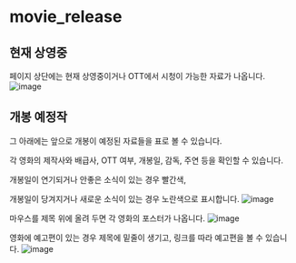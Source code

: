 # movie_release
## 현재 상영중
페이지 상단에는 현재 상영중이거나 OTT에서 시청이 가능한 자료가 나옵니다.
![image](https://user-images.githubusercontent.com/52583813/109904958-62159700-7ce1-11eb-9449-c2cff5eb564e.png)
## 개봉 예정작
그 아래에는 앞으로 개봉이 예정된 자료들을 표로 볼 수 있습니다.

각 영화의 제작사와 배급사, OTT 여부, 개봉일, 감독, 주연 등을 확인할 수 있습니다.

개봉일이 연기되거나 안좋은 소식이 있는 경우 빨간색,

개봉일이 당겨지거나 새로운 소식이 있는 경우 노란색으로 표시합니다.
![image](https://user-images.githubusercontent.com/52583813/109905172-b9b40280-7ce1-11eb-8abc-25e6ff8478e1.png)


마우스를 제목 위에 올려 두면 각 영화의 포스터가 나옵니다.
![image](https://user-images.githubusercontent.com/52583813/109905365-013a8e80-7ce2-11eb-9921-a73e7421d3d1.png)

영화에 예고편이 있는 경우 제목에 밑줄이 생기고, 링크를 따라 예고편을 볼 수 있습니다.
![image](https://user-images.githubusercontent.com/52583813/109905471-30e99680-7ce2-11eb-9d71-e9e29ee987d7.png)

